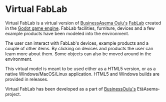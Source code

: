 # Virtual FabLab

Virtual FabLab is a virtual version of [BusinessAsema Oulu's](https://businessasema.com/en/) [FabLab](https://businessasema.com/en/fablab/) created in the [Godot game engine](https://godotengine.org/). FabLab facilities, furniture, devices and a few example products have been modeled into the environment.

The user can interact with FabLab's devices, example products and a couple of other items. By clicking on devices and products the user can learn more about them. Some objects can also be moved around in the environment.

This virtual model is meant to be used either as a HTML5 version, or as a native Windows/MacOS/Linux application. HTML5 and Windows builds are provided in releases.

Virtual FabLab has been developed as a part of [BusinessOulu's](https://www.businessoulu.com/en/) EtäAsema-project.
